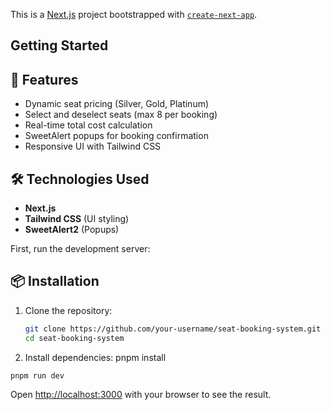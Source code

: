 This is a [Next.js](https://nextjs.org) project bootstrapped with [`create-next-app`](https://github.com/vercel/next.js/tree/canary/packages/create-next-app).

## Getting Started

## 🚀 Features
- Dynamic seat pricing (Silver, Gold, Platinum)
- Select and deselect seats (max 8 per booking)
- Real-time total cost calculation
- SweetAlert popups for booking confirmation
- Responsive UI with Tailwind CSS

## 🛠️ Technologies Used
- **Next.js** 
- **Tailwind CSS** (UI styling)
- **SweetAlert2** (Popups)

First, run the development server:

## 📦 Installation
1. Clone the repository:
   ```sh
   git clone https://github.com/your-username/seat-booking-system.git
   cd seat-booking-system
2. Install dependencies:
   pnpm install

```bash
pnpm run dev

```

Open [http://localhost:3000](http://localhost:3000) with your browser to see the result.


